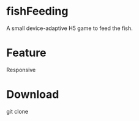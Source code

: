 # fishFeeding
A small device-adaptive H5 game to feed the fish.

# Feature
Responsive

# Download
git clone 
